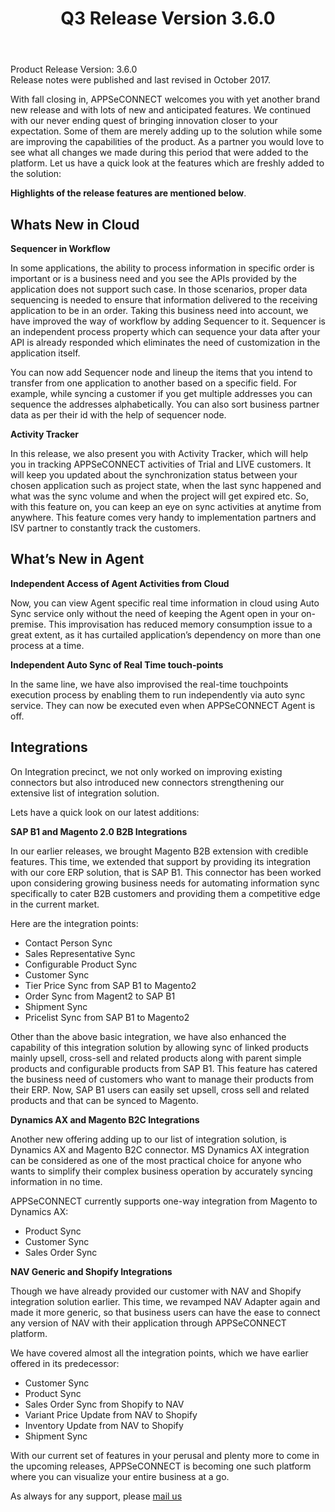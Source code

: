 ﻿---
title: "Q3 Release Version 3.6.0"
toc: true
tag: developers
category: "release-notes"
menus: 
    2017Release:
        title: "Q3 V 3.6.0"
        weight: 2
        icon: fa fa-wpexplorer
        identifier: 2017Q3Release
---
Product Release Version: 3.6.0     
Release notes were published and last revised in October 2017. 

With fall closing in, APPSeCONNECT welcomes you with yet another brand new release and with lots of new and anticipated features. We continued with our never ending quest of bringing innovation closer to your expectation.
Some of them are merely adding up to the solution while some are improving the capabilities of the product.  As a partner you would love to see what all changes we made during this period that were added to the platform.
Let us have a quick look at the features which are freshly added to the solution: 
  
**Highlights of the release features are mentioned below**.

## Whats New in Cloud

**Sequencer in Workflow**

In some applications, the ability to process information in specific order is important
 or is a business need and you see the APIs provided by the application does not 
support such case. In those scenarios, proper data sequencing is needed to ensure 
that information delivered to the receiving application to be in an order. 
Taking this business need into account, we have improved the way of workflow by 
adding Sequencer to it. Sequencer is an independent process property which can 
sequence your data after your API is already responded which eliminates the need 
of customization in the application itself.  

You can now add Sequencer node and lineup the items that you intend to transfer from 
one application to another based on a specific field. For example, while syncing 
a customer if you get multiple addresses you can sequence the addresses alphabetically.    You can also sort business partner data as per their id with the help of sequencer node.

**Activity Tracker**  

In this release, we also present you with Activity Tracker, which will help you 
in tracking APPSeCONNECT activities of Trial and LIVE customers. It will keep
 you updated about the synchronization status between your chosen application 
such as project state, when the last sync happened and what was the sync volume 
and when the project will get expired etc. So, with this feature on, you can keep 
an eye on sync activities at anytime from anywhere. This feature comes very handy 
to implementation partners and ISV partner to constantly track the customers.    

## What’s New in Agent

**Independent Access of Agent Activities from Cloud**  

Now, you can view Agent specific real time information in cloud using Auto Sync 
service only without the need of keeping the Agent open in your on-premise. 
This improvisation has reduced memory consumption issue to a great extent, as it 
has curtailed application’s dependency on more than one process at a time.    

**Independent Auto Sync of Real Time touch-points**  

In the same line, we have also improvised the real-time touchpoints execution process 
by enabling them to run independently via auto sync service. They can now be executed 
even when APPSeCONNECT Agent is off.  

## Integrations

On Integration precinct, we not only worked on improving existing connectors but also 
introduced new connectors strengthening our extensive list of integration solution.    

Lets have a quick look on our latest additions:

**SAP B1 and Magento 2.0 B2B Integrations** 

In our earlier releases, we brought Magento B2B extension with credible features. This time, we extended that support by providing its integration with our core ERP solution, that is SAP B1. This connector has been worked upon considering growing business needs for automating information sync specifically to cater B2B customers and providing them a competitive edge in the current market.

Here are the integration points:

- Contact Person Sync
- Sales Representative Sync
- Configurable Product Sync
- Customer Sync
- Tier Price Sync from SAP B1 to Magento2
- Order Sync from Magent2 to SAP B1
- Shipment Sync
- Pricelist Sync from SAP B1 to Magento2

Other than the above basic integration, we have also enhanced the capability of this 
integration solution by allowing sync of linked products mainly upsell, cross-sell 
and related products along with parent simple products and configurable products from 
SAP B1. This feature has catered the business need of customers who want to manage 
their products from their ERP. Now, SAP B1 users can easily set upsell, cross sell 
and related products and that can be synced to Magento.  

**Dynamics AX and Magento B2C Integrations** 

Another new offering adding up to our list of integration solution, is Dynamics AX and Magento B2C connector. MS Dynamics AX integration can be considered as one of the most practical choice for anyone who wants to simplify their complex business operation by accurately syncing information in no time.

APPSeCONNECT currently supports one-way integration from Magento to Dynamics AX:

- Product Sync
- Customer Sync
- Sales Order Sync

**NAV Generic and Shopify Integrations** 

Though we have already provided our customer with NAV and Shopify integration solution earlier. This time, we revamped NAV Adapter again and made it more generic, so that business users can have the ease to connect any version of NAV with their application through APPSeCONNECT platform.

We have covered almost all the integration points, which we have earlier offered in its predecessor:

- Customer Sync
- Product Sync
- Sales Order Sync from Shopify to NAV
- Variant Price Update from NAV to Shopify
- Inventory Update from NAV to Shopify
- Shipment Sync

With our current set of features in your perusal and plenty more to come in the
upcoming releases, APPSeCONNECT is becoming one such platform where you can 
visualize your entire business at a go.

 As always for any support, please [mail us](support@appseconnect.com) 

